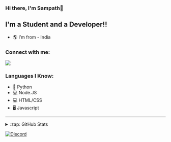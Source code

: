 ### Hi there, I'm Sampath👋


## I'm a Student and a Developer!!

- 🌎 I’m from - India

### Connect with me:

[![](https://discord.c99.nl/widget/theme-3/926451030718304268.png)](https://discord.gg/YhTU6Akzmy)
<br />

### Languages I Know:
- 🐍 Python
- 💻 Node.JS
- 💻 HTML/CSS
- 🖥️ Javascript

---

<details>
  <summary>:zap: GitHub Stats</summary>

  <img align="left" alt="Sampath's GitHub Stats" src="https://github-readme-stats.vercel.app/api?username=gsampath2&show_icons=true&hide_border=true&theme=radical" />

</details>

[website]: https://disbots.xyz
[![Discord](https://discord.com/api/guilds/852825880271257611/embed.png?style=banner1)](https://discord.gg/YhTU6Akzmy)
